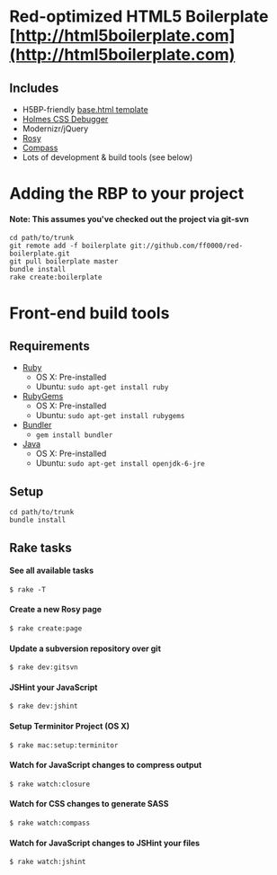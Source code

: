 Red-optimized HTML5 Boilerplate [http://html5boilerplate.com](http://html5boilerplate.com)
==========================================================================================

## Includes

- H5BP-friendly [base.html template](/ff0000/red-boilerplate/project/templates/base.html)
- [Holmes CSS Debugger](http://www.red-root.com/sandbox/holmes/)
- Modernizr/jQuery
- [Rosy](/ff0000/rosy)
- [Compass](/ff0000/red-compass-framework)
- Lots of development & build tools (see below)

Adding the RBP to your project
==============================

#### Note: This assumes you've checked out the project via git-svn

    cd path/to/trunk
    git remote add -f boilerplate git://github.com/ff0000/red-boilerplate.git
    git pull boilerplate master
    bundle install
    rake create:boilerplate

Front-end build tools
=====================

## Requirements

- [Ruby](http://www.ruby-lang.org/en/)
	- OS X: Pre-installed
	- Ubuntu: `sudo apt-get install ruby`
- [RubyGems](http://rubygems.org/)
	- OS X: Pre-installed
	- Ubuntu: `sudo apt-get install rubygems`
- [Bundler](http://gembundler.com/)
	- `gem install bundler`
- [Java](http://www.java.com/en/download/index.jsp)
	- OS X: Pre-installed
	- Ubuntu: `sudo apt-get install openjdk-6-jre`

## Setup

    cd path/to/trunk
    bundle install

## Rake tasks

#### See all available tasks
	$ rake -T

#### Create a new Rosy page
	$ rake create:page

#### Update a subversion repository over git
	$ rake dev:gitsvn

#### JSHint your JavaScript
	$ rake dev:jshint

#### Setup Terminitor Project (OS X)
	$ rake mac:setup:terminitor

#### Watch for JavaScript changes to compress output
	$ rake watch:closure

#### Watch for CSS changes to generate SASS
	$ rake watch:compass

#### Watch for JavaScript changes to JSHint your files
	$ rake watch:jshint
